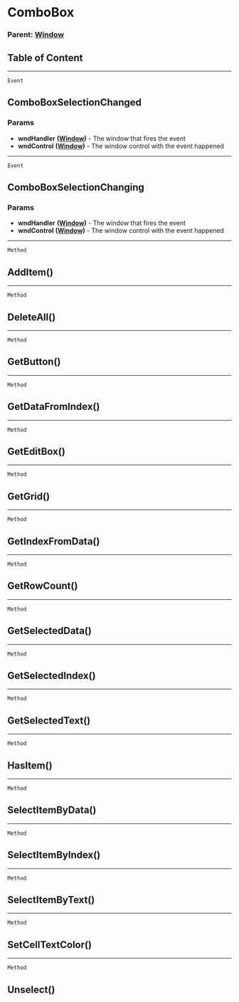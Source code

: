 ComboBox
========

### Parent: [Window](../WindowControls/Window.html)

Table of Content
---------------- 

<!-- toc -->

------------------------------------------------------------------------

`Event`

ComboBoxSelectionChanged
------------------------

### Params

-   **wndHandler** **([Window](../WindowControls/Window.html))** - The
    window that fires the event
-   **wndControl** **([Window](../WindowControls/Window.html))** - The
    window control with the event happened

------------------------------------------------------------------------

`Event`

ComboBoxSelectionChanging
-------------------------

### Params

-   **wndHandler** **([Window](../WindowControls/Window.html))** - The
    window that fires the event
-   **wndControl** **([Window](../WindowControls/Window.html))** - The
    window control with the event happened

------------------------------------------------------------------------

`Method`

AddItem()
---------

------------------------------------------------------------------------

`Method`

DeleteAll()
-----------

------------------------------------------------------------------------

`Method`

GetButton()
-----------

------------------------------------------------------------------------

`Method`

GetDataFromIndex()
------------------

------------------------------------------------------------------------

`Method`

GetEditBox()
------------

------------------------------------------------------------------------

`Method`

GetGrid()
---------

------------------------------------------------------------------------

`Method`

GetIndexFromData()
------------------

------------------------------------------------------------------------

`Method`

GetRowCount()
-------------

------------------------------------------------------------------------

`Method`

GetSelectedData()
-----------------

------------------------------------------------------------------------

`Method`

GetSelectedIndex()
------------------

------------------------------------------------------------------------

`Method`

GetSelectedText()
-----------------

------------------------------------------------------------------------

`Method`

HasItem()
---------

------------------------------------------------------------------------

`Method`

SelectItemByData()
------------------

------------------------------------------------------------------------

`Method`

SelectItemByIndex()
-------------------

------------------------------------------------------------------------

`Method`

SelectItemByText()
------------------

------------------------------------------------------------------------

`Method`

SetCellTextColor()
------------------

------------------------------------------------------------------------

`Method`

Unselect()
----------
